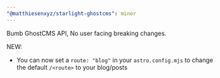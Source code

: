 ```yaml
---
"@matthiesenxyz/starlight-ghostcms": minor
---
```


Bumb GhostCMS API, No user facing breaking changes.

NEW:
- You can now set a `route: "blog"` in your `astro.config.mjs` to change the default `/<route>` to your blog/posts